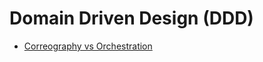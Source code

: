 # Domain Driven Design (DDD)


* [Correography vs Orchestration](https://www.infoq.com/articles/events-workflow-automation)